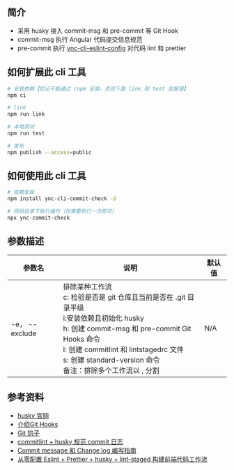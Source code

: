 ## 简介

- 采用 husky 接入 commit-msg 和 pre-commit 等 Git Hook
- commit-msg 执行 Angular 代码提交信息规范
- pre-commit 执行 [ync-cli-eslint-config](https://github.com/yunaichun/ync-lerna-packages/tree/master/packages/ync-cli-eslint-config) 对代码 lint 和 prettier

## 如何扩展此 cli 工具

```bash
# 安装依赖【切记不能通过 cnpm 安装，否则下面 link 和 test 会报错】
npm ci

# link
npm run link

# 本地测试
npm run test

# 发布
npm publish --access=public
```

## 如何使用此 cli 工具

```bash
# 依赖安装
npm install ync-cli-commit-check -D

# 项目目录下执行操作（仅需要执行一次即可）
npx ync-commit-check
```

## 参数描述

| 参数名 | 说明 | 默认值 |
| --- | --- | --- |
| -e， --exclude | 排除某种工作流<br> c: 检验是否是 git 仓库且当前是否在 .git 目录平级 <br>i:安装依赖且初始化 husky <br>h: 创建 commit-msg 和 pre-commit Git Hooks 命令 <br>l: 创建 commitlint 和 lintstagedrc 文件 <br>s: 创建 standard-version 命令 <br> 备注：排除多个工作流以 , 分割 | N/A |

## 参考资料

- [husky 官网](https://typicode.github.io/husky)
- [介绍Git Hooks](https://zhuanlan.zhihu.com/p/115224711)
- [Git 钩子](https://malcolmyu.github.io/2015/10/16/Git-Hooks/)
- [commitlint + husky 规范 commit 日志](https://blog.csdn.net/wei371522/article/details/84070803)
- [Commit message 和 Change log 编写指南](http://www.ruanyifeng.com/blog/2016/01/commit_message_change_log.html)
- [从零配置 Eslint + Prettier + husky + lint-staged 构建前端代码工作流](https://segmentfault.com/a/1190000022497035)

